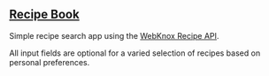 ## [Recipe Book](https://akiimai.github.io/recipe/)

Simple recipe search app using the [WebKnox Recipe API](https://rapidapi.com/webknox/api/recipe). 

All input fields are optional for a varied selection of recipes based on personal preferences. 
